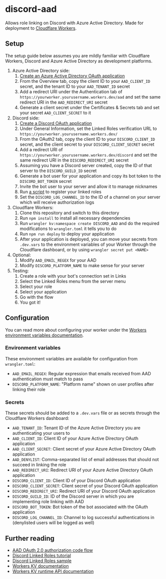 # discord-aad
Allows role linking on Discord with Azure Active Directory. Made for deployment to [Cloudflare Workers](https://workers.cloudflare.com/).

## Setup
The setup guide below assumes you are mildly familiar with Cloudflare Workers, Discord and Azure Active Directory as development platforms.

1. Azure Active Directory side:
    1. [Create an Azure Active Directory OAuth application](https://learn.microsoft.com/en-us/azure/active-directory/develop/quickstart-register-app)
    2. From the Overview tab, copy the client ID to your `AAD_CLIENT_ID` secret, and the tenant ID to your `AAD_TENANT_ID` secret
    3. Add a redirect URI under the Authentication tab of `https://yourworker.yourusername.workers.dev/aad` and set the same redirect URI in the `AAD_REDIRECT_URI` secret
    4. Generate a client secret under the Certificates & Secrets tab and set your secret `AAD_CLIENT_SECRET` to it
2. Discord side:
    1. [Create a Discord OAuth application](https://discord.com/developers/applications)
    2. Under General Information, set the Linked Roles verification URL to `https://yourworker.yourusername.workers.dev/`
    3. From the OAuth2 tab, copy the client ID to your `DISCORD_CLIENT_ID` secret, and the client secret to your `DISCORD_CLIENT_SECRET` secret
    4. Add a redirect URI of `https://yourworker.yourusername.workers.dev/discord` and set the same redirect URI in the `DISCORD_REDIRECT_URI` secret
    5. Assuming you have a Discord server created, copy the ID of that server to the `DISCORD_GUILD_ID` secret
    6. Generate a bot user for your application and copy its bot token to the `DISCORD_BOT_TOKEN` secret
    7. Invite the bot user to your server and allow it to manage nicknames
    8. Run [a script](https://github.com/discord/linked-roles-sample/blob/main/src/register.js) to register your linked roles
    9. Set the `DISCORD_LOG_CHANNEL_ID` to the ID of a channel on your server which will receive authorization logs
3. Cloudflare Workers:
    1. Clone this repository and switch to this directory
    2. Run `npm install` to install all necessary dependencies
    3. Run `wrangler kv:namespace create DISCORD_AAD` and do the required modifications to `wrangler.toml` it tells you to do
    4. Run `npm run deploy` to deploy your application
    5. After your application is deployed, you can move your secrets from `.dev.vars` to the environment variables of your Worker through the Cloudflare dashboard, or by using `wrangler secret put <NAME>`
3. Optional:
    1. Modify `AAD_EMAIL_REGEX` for your AAD
    2. Modify `DISCORD_PLATFORM_NAME` to make sense for your server
4. Testing:
    1. Create a role with your bot's connection set in Links
    2. Select the Linked Roles menu from the server menu
    3. Select your role
    4. Select your application
    5. Go with the flow
    6. You got it!

## Configuration
You can read more about configuring your worker under the [Workers environment variables documentation](https://developers.cloudflare.com/workers/platform/environment-variables/).

### Environment variables
These environment variables are available for configuration from `wrangler.toml`:
- `AAD_EMAIL_REGEX`: Regular expression that emails received from AAD authentication must match to pass
- `DISCORD_PLATFORM_NAME`: "Platform name" shown on user profiles after linking their role

### Secrets
These secrets should be added to a `.dev.vars` file or as secrets through the Cloudflare Workers dashboard:
- `AAD_TENANT_ID`: Tenant ID of the Azure Active Directory you are authenticating your users to
- `AAD_CLIENT_ID`: Client ID of your Azure Active Directory OAuth application
- `AAD_CLIENT_SECRET`: Client secret of your Azure Active Directory OAuth application
- `AAD_DENYLIST`: Comma-separated list of email addresses that should not succeed in linking the role
- `AAD_REDIRECT_URI`: Redirect URI of your Azure Active Directory OAuth application
- `DISCORD_CLIENT_ID`: Client ID of your Discord OAuth application
- `DISCORD_CLIENT_SECRET`: Client secret of your Discord OAuth application
- `DISCORD_REDIRECT_URI`: Redirect URI of your Discord OAuth application
- `DISCORD_GUILD_ID`: ID of the Discord server in which you are implementing role linking with AAD
- `DISCORD_BOT_TOKEN`: Bot token of the bot associated with the OAuth application
- `DISCORD_LOG_CHANNEL_ID`: Channel to log successful authentications in (denylisted users will be logged as well)

## Further reading
- [AAD OAuth 2.0 authorization code flow](https://learn.microsoft.com/en-us/azure/active-directory/develop/v2-oauth2-auth-code-flow)
- [Discord Linked Roles tutorial](https://discord.com/developers/docs/tutorials/configuring-app-metadata-for-linked-roles)
- [Discord Linked Roles sample](https://github.com/discord/linked-roles-sample)
- [Workers KV documentation](https://developers.cloudflare.com/workers/wrangler/workers-kv)
- [Workers KV runtime API documentation](https://developers.cloudflare.com/workers/runtime-apis/kv)
